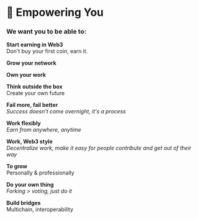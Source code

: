 # 💪 Empowering You

### **We want you to be able to:**

**Start earning in Web3**\
Don't buy your first coin, earn it.

**Grow your network**

**Own your work**

**Think outside the box**\
Create your own future

**Fail more, fail better**\
_Success doesn't come overnight, it's a process_

**Work flexibly**\
_Earn from anywhere, anytime_

**Work, Web3 style**\
_Decentralize work, make it easy for people contribute and get out of their way_

**To grow**\
Personally & professionally

**Do your own thing**\
_Forking > voting, just do it_

**Build bridges**\
Multichain, interoperability
